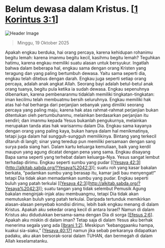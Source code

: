 
# Belum dewasa dalam Kristus. [[1 Korintus 3:1](http://alkitab.sabda.org/?1%20Korintus%203:1)]

![Header Image](https://alkitab.app/slice/sunrise.jpg)

> Minggu, 19 Oktober 2025

Apakah engkau berduka, hai orang percaya, karena kehidupan rohanimu begitu lemah: karena imanmu begitu kecil, kasihmu begitu lemah? Teguhkan hatimu, karena engkau memiliki suatu alasan untuk bersyukur. Ingatlah bahwa dalam beberapa hal, engkau sama dengan orang Kristen yang teragung dan yang paling bertumbuh dewasa. Yaitu sama seperti dia, engkau telah ditebus dengan darah. Engkau juga seperti setiap orang percaya, adalah anak angkat Allah. Seorang bayi adalah betul-betul anak orang tuanya, begitu pula ketika ia sudah dewasa. Engkau sepenuhnya dibenarkan, karena pembenaranmu tidaklah memiliki tingkatan-tingkatan: iman kecilmu telah membuatmu bersih seluruhnya. Engkau memiliki hak atas hal-hal berharga dari perjanjian sebanyak yang dimiliki seorang percaya yang paling maju, karena hak atas rahmat-rahmat perjanjian bukan ditentukan oleh pertumbuhanmu, melainkan berdasarkan perjanjian itu sendiri; dan imanmu kepada Yesus bukanlah pengukurnya, melainkan merupakan tanda atas hak warisanmu dalam Dia. Engkau sama kayanya dengan orang yang paling kaya, bukan hanya dalam hal menikmatinya, tetapi juga dalam hal sungguh-sungguh memilikinya. Bintang yang terkecil ditaruh di langit; sinar yang teredup pun memiliki persamaan dengan sang surya pada siang hari. Dalam kartu keluarga kemuliaan, baik yang kerdil maupun yang agung dicatat dengan pena yang sama. Engkau disayang Bapa sama seperti yang terhebat dalam keluarga-Nya. Yesus sangat lembut terhadap dirimu. Engkau seperti sumbu yang pudar [[[Yesaya 42:3](http://alkitab.sabda.org/?Yesaya%2042:3)](http://alkitab.sabda.org/?Yesaya%2042:3)]; suatu roh yang kasar bakalan berkata, “padamkan sumbu yang berasap itu, kamar jadi bau menyengat!” tetapi Dia tidak akan memadamkan sumbu yang pudar. Engkau seperti buluh yang patah terkulai [[[Yesaya 42:3](http://alkitab.sabda.org/?Yesaya%2042:3)](http://alkitab.sabda.org/?Yesaya%2042:3)]; suatu tangan yang tidak selembut Pemusik Agung bakalan menginjak-injak atau membuangmu, tetapi Dia tidak akan memutuskan buluh yang patah terkulai. Daripada tertunduk memikirkan alasan-alasan penyebab kondisi dirimu, lebih baik engkau menang di dalam Kristus. Apakah aku sekedar orang kecil di antara Israel? Namun di dalam Kristus aku didudukkan bersama-sama dengan Dia di sorga [[Efesus 2:6](http://alkitab.sabda.org/?Efesus%202:6)]. Apakah aku miskin di dalam iman? Tetap saja di dalam Yesus aku berhak menerima segala yang ada [[Ibrani 1:2](http://alkitab.sabda.org/?Ibrani%201:2)]. Meskipun “kebanggaanku hampa, kuakui sia-siaku,” [[Yesaya 40:17](http://alkitab.sabda.org/?Yesaya%2040:17)] namun jika sebab perkaranya didapatkan padaku, aku akan bersorak-sorai dalam TUHAN, dan bermegah di dalam Allah keselamatanku.
    